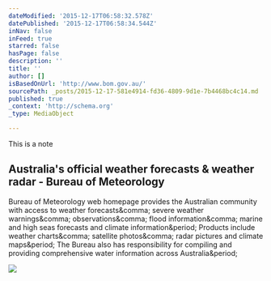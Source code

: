 ```yaml
---
dateModified: '2015-12-17T06:58:32.578Z'
datePublished: '2015-12-17T06:58:34.544Z'
inNav: false
inFeed: true
starred: false
hasPage: false
description: ''
title: ''
author: []
isBasedOnUrl: 'http://www.bom.gov.au/'
sourcePath: _posts/2015-12-17-581e4914-fd36-4809-9d1e-7b4468bc4c14.md
published: true
_context: 'http://schema.org'
_type: MediaObject

---
```

This is a note

<article style=""><h1>Australia's official weather forecasts &amp; weather radar - Bureau of Meteorology</h1><p>Bureau of Meteorology web homepage provides the Australian community with access to weather forecasts&amp;comma; severe weather warnings&amp;comma; observations&amp;comma; flood information&amp;comma; marine and high seas forecasts and climate information&amp;period; Products include weather charts&amp;comma; satellite photos&amp;comma; radar pictures and climate maps&amp;period; The Bureau also has responsibility for compiling and providing comprehensive water information across Australia&amp;period;</p><img src="http://www.bom.gov.au/assets-140/ico/bom_logo_social.gif" /></article>
